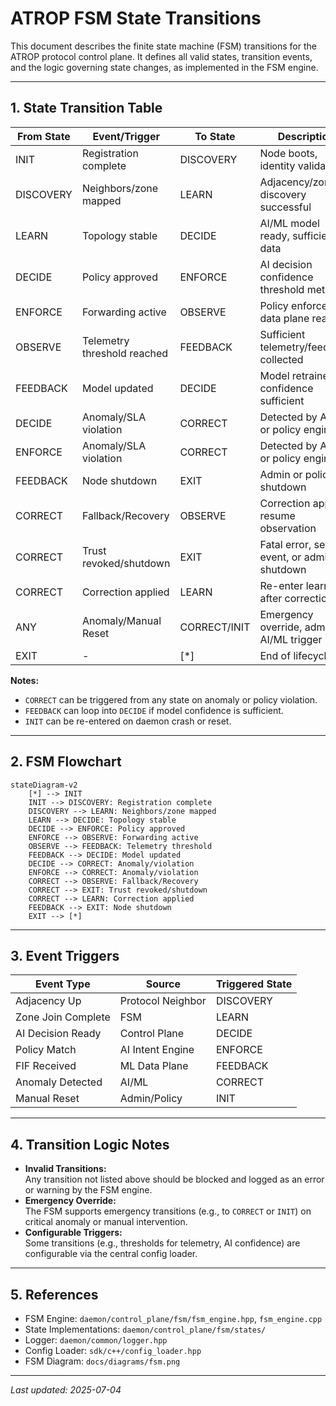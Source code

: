 # ATROP FSM State Transitions

This document describes the finite state machine (FSM) transitions for the ATROP protocol control plane. It defines all valid states, transition events, and the logic governing state changes, as implemented in the FSM engine.

---

## 1. State Transition Table

| From State  | Event/Trigger                | To State     | Description                                         |
|-------------|-----------------------------|--------------|-----------------------------------------------------|
| INIT        | Registration complete       | DISCOVERY    | Node boots, identity validated                      |
| DISCOVERY   | Neighbors/zone mapped       | LEARN        | Adjacency/zone discovery successful                 |
| LEARN       | Topology stable             | DECIDE       | AI/ML model ready, sufficient data                  |
| DECIDE      | Policy approved             | ENFORCE      | AI decision confidence threshold met                |
| ENFORCE     | Forwarding active           | OBSERVE      | Policy enforced, data plane ready                   |
| OBSERVE     | Telemetry threshold reached | FEEDBACK     | Sufficient telemetry/feedback collected             |
| FEEDBACK    | Model updated               | DECIDE       | Model retrained, confidence sufficient              |
| DECIDE      | Anomaly/SLA violation       | CORRECT      | Detected by AI/ML or policy engine                  |
| ENFORCE     | Anomaly/SLA violation       | CORRECT      | Detected by AI/ML or policy engine                  |
| FEEDBACK    | Node shutdown               | EXIT         | Admin or policy shutdown                            |
| CORRECT     | Fallback/Recovery           | OBSERVE      | Correction applied, resume observation              |
| CORRECT     | Trust revoked/shutdown      | EXIT         | Fatal error, security event, or admin shutdown      |
| CORRECT     | Correction applied          | LEARN        | Re-enter learning after correction                  |
| ANY         | Anomaly/Manual Reset        | CORRECT/INIT | Emergency override, admin or AI/ML trigger          |
| EXIT        | -                           | [*]          | End of lifecycle                                    |

**Notes:**
- `CORRECT` can be triggered from any state on anomaly or policy violation.
- `FEEDBACK` can loop into `DECIDE` if model confidence is sufficient.
- `INIT` can be re-entered on daemon crash or reset.

---

## 2. FSM Flowchart

```mermaid
stateDiagram-v2
    [*] --> INIT
    INIT --> DISCOVERY: Registration complete
    DISCOVERY --> LEARN: Neighbors/zone mapped
    LEARN --> DECIDE: Topology stable
    DECIDE --> ENFORCE: Policy approved
    ENFORCE --> OBSERVE: Forwarding active
    OBSERVE --> FEEDBACK: Telemetry threshold
    FEEDBACK --> DECIDE: Model updated
    DECIDE --> CORRECT: Anomaly/violation
    ENFORCE --> CORRECT: Anomaly/violation
    CORRECT --> OBSERVE: Fallback/Recovery
    CORRECT --> EXIT: Trust revoked/shutdown
    CORRECT --> LEARN: Correction applied
    FEEDBACK --> EXIT: Node shutdown
    EXIT --> [*]
```

---

## 3. Event Triggers

| Event Type         | Source             | Triggered State |
|--------------------|--------------------|-----------------|
| Adjacency Up       | Protocol Neighbor  | DISCOVERY       |
| Zone Join Complete | FSM                | LEARN           |
| AI Decision Ready  | Control Plane      | DECIDE          |
| Policy Match       | AI Intent Engine   | ENFORCE         |
| FIF Received       | ML Data Plane      | FEEDBACK        |
| Anomaly Detected   | AI/ML              | CORRECT         |
| Manual Reset       | Admin/Policy       | INIT            |

---

## 4. Transition Logic Notes

- **Invalid Transitions:**  
  Any transition not listed above should be blocked and logged as an error or warning by the FSM engine.
- **Emergency Override:**  
  The FSM supports emergency transitions (e.g., to `CORRECT` or `INIT`) on critical anomaly or manual intervention.
- **Configurable Triggers:**  
  Some transitions (e.g., thresholds for telemetry, AI confidence) are configurable via the central config loader.

---

## 5. References

- FSM Engine: `daemon/control_plane/fsm/fsm_engine.hpp`, `fsm_engine.cpp`
- State Implementations: `daemon/control_plane/fsm/states/`
- Logger: `daemon/common/logger.hpp`
- Config Loader: `sdk/c++/config_loader.hpp`
- FSM Diagram: `docs/diagrams/fsm.png`

---

_Last updated: 2025-07-04_
